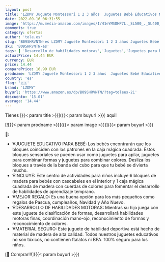 ```yaml
---
layout: post
title: 'LZDMY Juguete Montessori 1 2 3 años  Juguetes Bebé Educativos Madera  Juego Apliable para Desarrollar Habilidades de Clasificar Colores Formas  Regalos Niños Niñas de Cumpleaños Navidad  Sorting Cube '
date: 2022-09-16 06:31:55
image: 'https://m.media-amazon.com/images/I/41eYMSDHP7L._SL500_._SL400_.jpg'
comments: true
category: ofertas
author: 'tole.es'
slug: 'B09SHRVNTN-es LZDMY Juguete Montessori 1 2 3 años Juguetes Bebé...'
sku: 'B09SHRVNTN-es'
tags: [ 'Desarrollo de habilidades motoras','Juguetes','Juguetes para Bebés y primera infancia','Juguetes para apilar y encajar','Juguetes y juegos','bebé','lzdmy','🇪🇸', ]
actualPrice: 14.44 EUR
currency: EUR
price: 14.44
comparePrice: 16.99 EUR
prodname: 'LZDMY Juguete Montessori 1 2 3 años  Juguetes Bebé Educativos Madera  Juego Apliable para Desarrollar Habilidades de Clasificar Colores Formas  Regalos Niños Niñas de Cumpleaños Navidad  Sorting Cube '
country: 'es'
flag: '🇪🇸'
brand: 'LZDMY'
buyurl: 'https://www.amazon.es/dp/B09SHRVNTN/?tag=tolees-21'
descuento: '15.01'
average: '14.44'
---
```


Tienes [{{< param title >}}]({{< param buyurl >}}) aqui!

[![{{< param prodname >}}]({{< param image >}})]({{< param buyurl >}})

🔎:

- 💗JUGUETE EDUCATIVO PARA BEBÉ: Los bebés encontrarán que los bloques coinciden con los patrones en la caja mágica cuadrada. Estos bloques sensoriales se pueden usar como juguetes para apilar, juguetes para combinar formas y juguetes para combinar colores. Desliza los bloques a través de la banda del cubo para que tu bebé se divierta mucho.
- 💗INCLUYE: Este centro de actividades para niños incluye 6 bloques de madera para bebés con cascabeles en el interior y 1 caja mágica cuadrada de madera con cuerdas de colores para fomentar el desarrollo de habilidades de aprendizaje temprano.
- 💗MEJOR REGALO: Es una buena opción para los más pequeños como regalos de Pascua, cumpleaños, Navidad y Año Nuevo.
- 💗DESARROLLO DE HABILIDADES MOTORAS: Mientras su hijo juega con este juguete de clasificación de formas, desarrollará habilidades motoras finas, coordinación mano-ojo, reconocimiento de formas y reconocimiento de colores.
- 💗MATERIAL SEGURO: Este juguete de habilidad deportiva está hecho de material de madera de alta calidad. Todos nuestros juguetes educativos no son tóxicos, no contienen ftalatos ni BPA. 100% seguro para los niños.

[🛒 Comprar!!!]({{< param buyurl >}})
